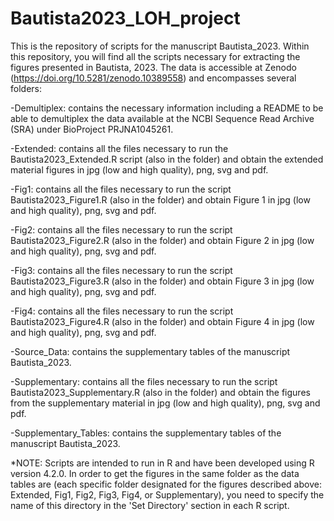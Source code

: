 # Bautista2023_LOH_project
This is the repository of scripts for the manuscript Bautista_2023. Within this repository, you will find all the scripts necessary for extracting the figures presented in Bautista, 2023. The data is accessible at Zenodo (https://doi.org/10.5281/zenodo.10389558) and encompasses several folders:

-Demultiplex: contains the necessary information including a README to be able to demultiplex the data available at the NCBI Sequence Read Archive (SRA) under BioProject PRJNA1045261.

-Extended: contains all the files necessary to run the Bautista2023_Extended.R script (also in the folder) and obtain the extended material figures in jpg (low and high quality), png, svg and pdf.

-Fig1: contains all the files necessary to run the script Bautista2023_Figure1.R (also in the folder) and obtain Figure 1 in jpg (low and high quality), png, svg and pdf.

-Fig2: contains all the files necessary to run the script Bautista2023_Figure2.R (also in the folder) and obtain Figure 2 in jpg (low and high quality), png, svg and pdf.

-Fig3: contains all the files necessary to run the script Bautista2023_Figure3.R (also in the folder) and obtain Figure 3 in jpg (low and high quality), png, svg and pdf.

-Fig4: contains all the files necessary to run the script Bautista2023_Figure4.R (also in the folder) and obtain Figure 4 in jpg (low and high quality), png, svg and pdf.

-Source_Data: contains the supplementary tables of the manuscript Bautista_2023.

-Supplementary: contains all the files necessary to run the script Bautista2023_Supplementary.R (also in the folder) and obtain the figures from the supplementary material  in jpg (low and high quality), png, svg and pdf.

-Supplementary_Tables: contains the supplementary tables of the manuscript Bautista_2023.

*NOTE: Scripts are intended to run in R and have been developed using R version 4.2.0. In order to get the figures in the same folder as the data tables are (each specific folder designated for the figures described above: Extended, Fig1, Fig2, Fig3, Fig4, or Supplementary), you need to specify the name of this directory in the 'Set Directory' section in each R script.
